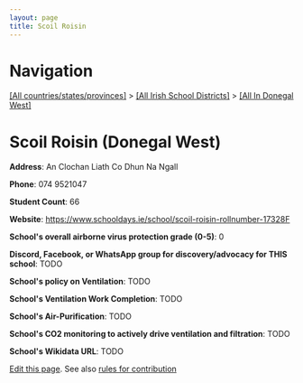```yaml
---
layout: page
title: Scoil Roisin
---
```

# Navigation

[[All countries/states/provinces]](../../..) > [[All Irish School Districts]](../..) > [[All In Donegal West]](..)

# Scoil Roisin (Donegal West)

**Address**: An Clochan Liath Co Dhun Na Ngall

**Phone**: 074 9521047

**Student Count**: 66

**Website**: <https://www.schooldays.ie/school/scoil-roisin-rollnumber-17328F>

**School's overall airborne virus protection grade (0-5)**: 0

**Discord, Facebook, or WhatsApp group for discovery/advocacy for THIS school**: TODO

**School's policy on Ventilation**: TODO

**School's Ventilation Work Completion**: TODO

**School's Air-Purification**: TODO

**School's CO2 monitoring to actively drive ventilation and filtration**: TODO

**School's Wikidata URL**: TODO


[Edit this page](https://github.com/ventilate-schools/Ireland/edit/main/./Donegal_West/Scoil_Roisin.md). See also [rules for contribution](../../../contribution-rules/)